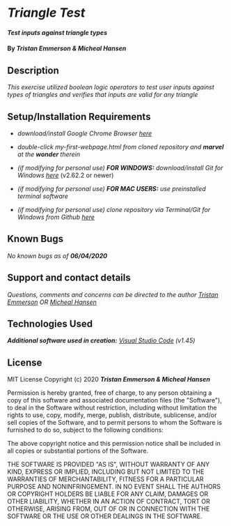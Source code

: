 
# _Triangle Test_

  

#### _Test inputs against triangle types_	

  

#### By _**Tristan Emmerson** & **Micheal Hansen**_

  

## **Description**

  

_This exercise utilized boolean logic operators to test user inputs against types of triangles and verifies that inputs are valid for any triangle_



## **Setup/Installation Requirements**

  

*  _download/install Google Chrome Browser [here](https://www.google.com/chrome/)_

*  _double-click my-first-webpage.html from cloned repository and **marvel** at the **wonder** therein_

*  _(if modifying for personal use) **FOR WINDOWS:** download/install Git for Windows [here](https://gitforwindows.org/)_ (v2.62.2 or newer)

*  _(if modifying for personal use) **FOR MAC USERS:** use preinstalled terminal software_

*  _(if modifying for personal use) clone repository via Terminal/Git for Windows from Github [here](https://github.com/tmemmerson/triangle.git)_


  

## **Known Bugs**

  

_No known bugs as of **06/04/2020**_

  

## **Support and contact details**

  

_Questions, comments and concerns can be directed to the author [Tristan Emmerson](tristan@stickerslug.com) OR [Micheal Hansen](micheal.hansen@gmail.com)_

  

## **Technologies Used**

  

_**Additional software used in creation:** [Visual Studio Code](https://code.visualstudio.com/) (v1.45)_

  

## **License**


MIT License
Copyright (c) 2020 **_Tristan Emmerson & Micheal Hansen_**


Permission is hereby granted, free of charge, to any person obtaining a copy
of this software and associated documentation files (the "Software"), to deal
in the Software without restriction, including without limitation the rights
to use, copy, modify, merge, publish, distribute, sublicense, and/or sell
copies of the Software, and to permit persons to whom the Software is
furnished to do so, subject to the following conditions:

The above copyright notice and this permission notice shall be included in all
copies or substantial portions of the Software.

THE SOFTWARE IS PROVIDED "AS IS", WITHOUT WARRANTY OF ANY KIND, EXPRESS OR
IMPLIED, INCLUDING BUT NOT LIMITED TO THE WARRANTIES OF MERCHANTABILITY,
FITNESS FOR A PARTICULAR PURPOSE AND NONINFRINGEMENT. IN NO EVENT SHALL THE
AUTHORS OR COPYRIGHT HOLDERS BE LIABLE FOR ANY CLAIM, DAMAGES OR OTHER
LIABILITY, WHETHER IN AN ACTION OF CONTRACT, TORT OR OTHERWISE, ARISING FROM,
OUT OF OR IN CONNECTION WITH THE SOFTWARE OR THE USE OR OTHER DEALINGS IN THE
SOFTWARE.
